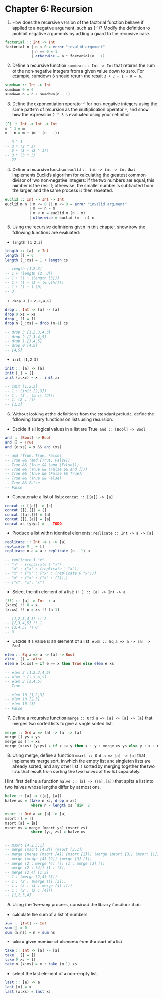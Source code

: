 # Chapter 6: Recursion

1. How does the recursive version of the factorial function behave if applied to a negative argument, such as (-1)? Modify the deﬁnition to prohibit negative arguments by adding a guard to the recursive case.

```haskell
factorial :: Int -> Int
factorial n | n < 0 = error "invalid argument"
            | n == 0 = 1
            | otherwise = n * factorial(n - 1)

```

2. Deﬁne a recursive function `sumdown :: Int -> Int` that returns the sum of the non-negative integers from a given value down to zero. For example, sumdown 3 should return the result `3 + 2 + 1 + 0 = 6`.

```haskell
sumdown :: Int -> Int
sumdown 0 = 0
sumdown n = n + sumdown(n - 1)
```

3. Deﬁne the exponentiation operator `^` for non-negative integers using the same pattern of recursion as the multiplication operator `*`, and show how the expression `2 ^ 3` is evaluated using your deﬁnition.

```haskell
(^) :: Int -> Int -> Int
m ^ 1 = m
m ^ n = m * (m ^ (n - 1))

-- 3 ^ 3
-- 3 * (3 ^ 2)
-- 3 * (3 * (3 ^ 1))
-- 3 * (3 * 3)
-- 27
```

4. Deﬁne a recursive function `euclid :: Int -> Int -> Int` that implements Euclid’s algorithm for calculating the greatest common divisor of two non-negative integers: if the two numbers are equal, this number is the result; otherwise, the smaller number is subtracted from the larger, and the same process is then repeated.

```haskell
euclid :: Int -> Int -> Int
euclid m n | m <= 0 || n <= 0 = error "invalid argument"
           | m == n = m
           | m < n = euclid m (n - m)
           | otherwise = euclid (m - n) n
```

5. Using the recursive deﬁnitions given in this chapter, show how the following functions are evaluated:

- `length [1,2,3]`

```haskell
length :: [a] -> Int
length [] = 0
length (_:xs) = 1 + length xs

-- length [1,2,3]
-- 1 + (length [2, 3])
-- 1 + (1 + (length [3]))
-- 1 + (1 + (1 + length[]))
-- 1 + (1 + 1 (0)
-- 3
```

- `drop 3 [1,2,3,4,5]`

```haskell
drop :: Int -> [a] -> [a]
drop 0 xs = xs
drop _ [] = []
drop n (_:xs) = drop (n-1) xs

-- drop 3 [1,2,3,4,5]
-- drop 2 [2,3,4,5]
-- drop 1 [3,4,5]
-- drop 0 [4,5]
-- [4,5]
```

- `init [1,2,3]`

```haskell
init :: [a] -> [a]
init [_] = []
init (x:xs) = x : init xs

-- init [1,2,3]
-- 1 : (init [2,3])
-- 1 : (2 : (init [3]))
-- 1: (2 : [])
-- [1,2]
```

6. Without looking at the deﬁnitions from the standard prelude, deﬁne the following library functions on lists using recursion.

- Decide if all logical values in a list are True: `and :: [Bool] -> Bool`

```haskell
and :: [Bool] -> Bool
and [] = True
and (x:xs) = x && and (xs)

-- and [True, True, False]
-- True && (and [True, False])
-- True && (True && (and [False]))
-- True && (True && (False && and []))
-- True && (True && (False && True))
-- True && (True && False)
-- True && False
-- False
```

- Concatenate a list of lists: `concat :: [[a]] -> [a]`

```haskell
concat :: [[a]] -> [a]
concat [[],[]] = []
concat [[a],[]] = [a]
concat [[],[a]] = [a]
concat xs (y:ys) = -- TODO
```

- Produce a list with n identical elements: `replicate :: Int -> a -> [a]`

```haskell
replicate :: Int -> a -> [a]
replicate 0 _ = []
replicate n a = a : replicate (n - 1) a

-- replicate 3 "x"
-- "x" : (replicate 2 "x")
-- "x" : ("x" : (replicate 1 "x"))
-- "x" : ("x" : ("x" : (replicate 0 "x")))
-- "x" : ("x" : ("x" : ([])))
-- ["x", "x", "x"]
```

- Select the nth element of a list: `(!!) :: [a] -> Int -> a`

```haskell
(!!) :: [a] -> Int -> a
(x:xs) !! 0 = x
(x:xs) !! n = xs !! (n-1)

-- [1,2,3,4,5] !! 2
-- [2,3,4,5] !! 1
-- [3,4,5] !! 0
-- 3
```

- Decide if a value is an element of a list: `elem :: Eq a => a -> [a] -> Bool`

```haskell
elem :: Eq a => a -> [a] -> Bool
elem _ [] = False
elem e (x:xs) = if e == x then True else elem e xs

-- elem 3 [1,2,3,4,5]
-- elem 3 [2,3,4,5]
-- elem 3 [3,4,5]
-- True

-- elem 10 [1,2,3]
-- elem 10 [2,3]
-- elem 10 [3]
-- False
```

7. Deﬁne a recursive function `merge :: Ord a => [a] -> [a] -> [a]` that merges two sorted lists to give a single sorted list.

```haskell
merge :: Ord a => [a] -> [a] -> [a]
merge [] ys = ys
merge xs [] = xs
merge (x:xs) (y:ys) = if x <= y then x : y : merge xs ys else y : x : merge xs ys
```

8. Using merge, deﬁne a function `msort :: Ord a => [a] -> [a]` that implements merge sort, in which the empty list and singleton lists are already sorted, and any other list is sorted by merging together the two lists that result from sorting the two halves of the list separately.

Hint: ﬁrst deﬁne a function `halve :: [a] -> ([a],[a])` that splits a list into two halves whose lengths diﬀer by at most one.

```haskell
halve :: [a] -> ([a], [a])
halve xs = (take n xs, drop n xs)
            where n = length xs `div` 2

msort :: Ord a => [a] -> [a]
msort [] = []
msort [a] = [a]
msort xs = merge (msort ys) (msort zs)
            where (ys, zs) = halve xs


-- msort [4,2,3,1]
-- merge (msort [4,2]) (msort [3,1])
-- merge (merge (msort [4]) (msort [2])) (merge (msort [3]) (msort [1]))
-- merge (merge [4] [2]) (merge [3] [1])
-- merge (2 : merge [4] []) (1 : merge [3] [])
-- merge (2 : [4]) (1 : [3])
-- merge [2,4] [1,3]
-- 1 : (merge [2,4] [3])
-- 1 : (2 : (merge [4] [3]))
-- 1 : (2 : (3 : merge [4] []))
-- 1 : (2 : (3 : [4]))
-- [1,2,3,4]
```

9. Using the ﬁve-step process, construct the library functions that:

- calculate the sum of a list of numbers

```haskell
sum :: [Int] -> Int
sum [] = 0
sum (n:ns) = n + sum ns
```

- take a given number of elements from the start of a list

```haskell
take :: Int -> [a] -> [a]
take _ [] = []
take 0 xs = []
take n (x:xs) = x : take (n-1) xs
```

- select the last element of a non-empty list.

```haskell
last :: [a] -> a
last [x] = x
last (x:xs) = last xs
```
